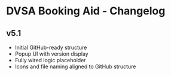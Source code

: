 # DVSA Booking Aid - Changelog

## v5.1
- Initial GitHub-ready structure
- Popup UI with version display
- Fully wired logic placeholder
- Icons and file naming aligned to GitHub structure